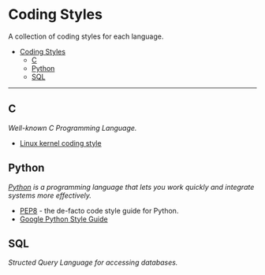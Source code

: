 # Coding Styles
A collection of coding styles for each language.

- [Coding Styles](#coding-styles)
	- [C](#c)
	- [Python](#python)
	- [SQL](#sql)

- - -

## C

*Well-known C Programming Language.*

* [Linux kernel coding style](https://www.kernel.org/doc/Documentation/CodingStyle)

## Python

*[Python](https://www.python.org/) is a programming language that lets you work quickly
and integrate systems more effectively.*

* [PEP8](https://www.python.org/dev/peps/pep-0008/) - the de-facto code style guide for Python.
* [Google Python Style Guide](https://google-styleguide.googlecode.com/svn/trunk/pyguide.html)

## SQL

*Structed Query Language for accessing databases.*


